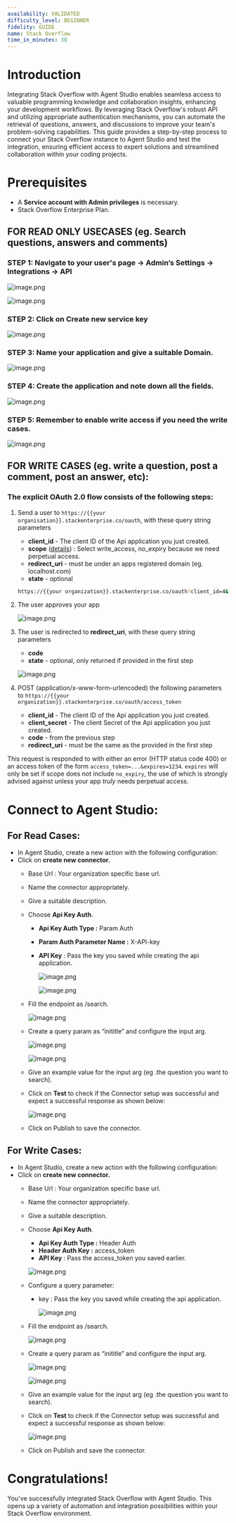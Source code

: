```yaml
---
availability: VALIDATED
difficulty_level: BEGINNER
fidelity: GUIDE
name: Stack Overflow
time_in_minutes: 30
---
```


# **Introduction**

Integrating Stack Overflow with Agent Studio enables seamless access to valuable programming knowledge and collaboration insights, enhancing your development workflows. By leveraging Stack Overflow's robust API and utilizing appropriate authentication mechanisms, you can automate the retrieval of questions, answers, and discussions to improve your team's problem-solving capabilities. This guide provides a step-by-step process to connect your Stack Overflow instance to Agent Studio and test the integration, ensuring efficient access to expert solutions and streamlined collaboration within your coding projects.

# **Prerequisites**

- A **Service account with Admin privileges** is necessary.
- Stack Overflow Enterprise Plan.

## FOR READ ONLY USECASES (eg. Search questions, answers and comments)

### STEP 1:  Navigate to your user's  page → Admin’s Settings → Integrations → API

![image.png](Stack%20Overflow%201d4588d8909f80cd9a5bf1ba2f5a264c/image.png)

![image.png](Stack%20Overflow%201d4588d8909f80cd9a5bf1ba2f5a264c/image%201.png)

### STEP 2: Click on **Create new service key**

![image.png](Stack%20Overflow%201d4588d8909f80cd9a5bf1ba2f5a264c/image%202.png)

### STEP 3: Name your application and give a suitable Domain.

![image.png](Stack%20Overflow%201d4588d8909f80cd9a5bf1ba2f5a264c/image%203.png)

### STEP 4: Create the application and note down all the fields.

![image.png](Stack%20Overflow%201d4588d8909f80cd9a5bf1ba2f5a264c/image%204.png)

### STEP 5: Remember to enable write access if you need the write cases.

![image.png](Stack%20Overflow%201d4588d8909f80cd9a5bf1ba2f5a264c/image%205.png)

## FOR WRITE CASES (eg. write a question, post a comment, post an answer, etc):

### The explicit OAuth 2.0 flow consists of the following steps:

1. Send a user to `https://{{your organisation}}.stackenterprise.co/oauth`, with these query string parameters
    - **client_id** - The client ID of the Api application you just created.
    - **scope** ([details](https://moveworks.stackenterprise.co/api/docs/authentication#scope)) : Select write_access, no_expiry because we need perpetual access.
    - **redirect_uri** - must be under an apps registered domain (eg. localhost.com)
    - **state** - optional
    
    ```bash
    https://{{your organization}}.stackenterprise.co/oauth?client_id=4&scope=write_access,no_expiry&redirect_uri=https://localhost.com
    ```
    
2. The user approves your app
    
    ![image.png](Stack%20Overflow%201d4588d8909f80cd9a5bf1ba2f5a264c/image%206.png)
    
3. The user is redirected to **redirect_uri**, with these query string parameters
    - **code**
    - **state** - optional, only returned if provided in the first step
    
    ![image.png](Stack%20Overflow%201d4588d8909f80cd9a5bf1ba2f5a264c/image%207.png)
    
4. POST (application/x-www-form-urlencoded) the following parameters to `https://{{your organization}}.stackenterprise.co/oauth/access_token`
    - **client_id** - The client ID of the Api application you just created.
    - **client_secret** - The client Secret of the Api application you just created.
    - **code** - from the previous step
    - **redirect_uri** - must be the same as the provided in the first step

This request is responded to with either an error (HTTP status code 400) or an access token of the form `access_token=...&expires=1234`. `expires` will only be set if scope does not include `no_expiry`, the use of which is strongly advised against unless your app *truly* needs perpetual access.

# Connect to Agent Studio:

## For Read Cases:

- In Agent Studio, create a new action with the following configuration:
- Click on **create new connector.**
    - Base Url : Your organization specific base url.
    - Name the connector appropriately.
    - Give a suitable description.
    - Choose **Api Key Auth**.
        - **Api Key Auth Type :** Param Auth
        - **Param Auth Parameter Name :** X-API-key
        - **API Key** : Pass the key you saved while creating the api application.
            
            ![image.png](Stack%20Overflow%201d4588d8909f80cd9a5bf1ba2f5a264c/image%208.png)
            
            ![image.png](Stack%20Overflow%201d4588d8909f80cd9a5bf1ba2f5a264c/image%209.png)
            
    - Fill the endpoint as /search.
        
        ![image.png](Stack%20Overflow%201d4588d8909f80cd9a5bf1ba2f5a264c/image%2010.png)
        
    - Create a query param as “inititle” and configure the input arg.
        
        ![image.png](Stack%20Overflow%201d4588d8909f80cd9a5bf1ba2f5a264c/image%2011.png)
        
        ![image.png](Stack%20Overflow%201d4588d8909f80cd9a5bf1ba2f5a264c/image%2012.png)
        
    - Give an example value for the input arg (eg .the question you want to search).
    - Click on **Test** to check if the Connector setup was successful and expect a successful response as shown below:
        
        ![image.png](Stack%20Overflow%201d4588d8909f80cd9a5bf1ba2f5a264c/image%2013.png)
        
    - Click on Publish to save the connector.

## For Write Cases:

- In Agent Studio, create a new action with the following configuration:
- Click on **create new connector.**
    - Base Url : Your organization specific base url.
    - Name the connector appropriately.
    - Give a suitable description.
    - Choose **Api Key Auth**.
        - **Api Key Auth Type :** Header Auth
        - **Header Auth Key :** access_token
        - **API Key** : Pass the access_token you saved earlier.
        
        ![image.png](Stack%20Overflow%201d4588d8909f80cd9a5bf1ba2f5a264c/image%2014.png)
        
    - Configure a query parameter:
        - key : Pass the key you saved while creating the api application.
            
            ![image.png](Stack%20Overflow%201d4588d8909f80cd9a5bf1ba2f5a264c/image%2015.png)
            
    - Fill the endpoint as /search.
        
        ![image.png](Stack%20Overflow%201d4588d8909f80cd9a5bf1ba2f5a264c/image%2010.png)
        
    - Create a query param as “inititle” and configure the input arg.
        
        ![image.png](Stack%20Overflow%201d4588d8909f80cd9a5bf1ba2f5a264c/image%2011.png)
        
        ![image.png](Stack%20Overflow%201d4588d8909f80cd9a5bf1ba2f5a264c/image%2012.png)
        
    - Give an example value for the input arg (eg .the question you want to search).
    - Click on **Test** to check if the Connector setup was successful and expect a successful response as shown below:
        
        ![image.png](Stack%20Overflow%201d4588d8909f80cd9a5bf1ba2f5a264c/image%2016.png)
        
    - Click on Publish and save the connector.

# Congratulations!

You've successfully integrated Stack Overflow with Agent Studio. This opens up a variety of automation and integration possibilities within your Stack Overflow environment.